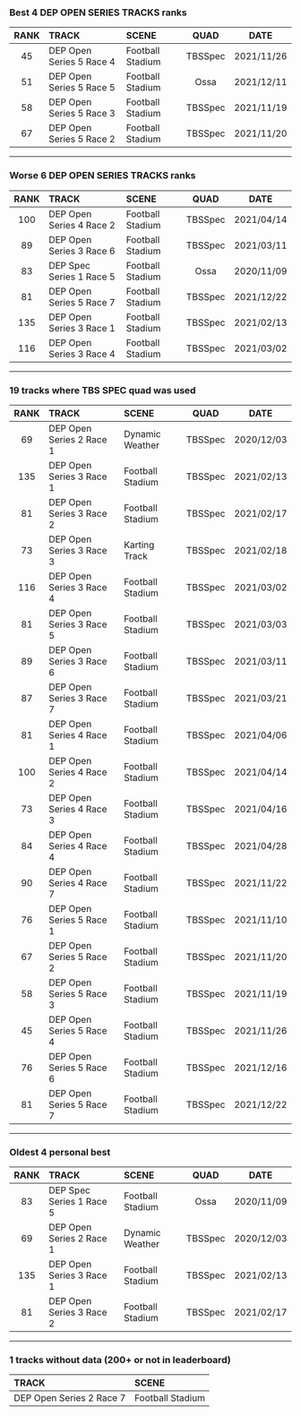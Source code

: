 ### Best 4 DEP OPEN SERIES TRACKS ranks
|RANK|TRACK|SCENE|QUAD|DATE|
|:---:|:---|:---|:---:|:---:|
|45|DEP Open Series 5 Race 4|Football Stadium|TBSSpec|2021/11/26|
|51|DEP Open Series 5 Race 5|Football Stadium|Ossa|2021/12/11|
|58|DEP Open Series 5 Race 3|Football Stadium|TBSSpec|2021/11/19|
|67|DEP Open Series 5 Race 2|Football Stadium|TBSSpec|2021/11/20|
---
### Worse 6 DEP OPEN SERIES TRACKS ranks
|RANK|TRACK|SCENE|QUAD|DATE|
|:---:|:---|:---|:---:|:---:|
|100|DEP Open Series 4 Race 2|Football Stadium|TBSSpec|2021/04/14|
|89|DEP Open Series 3 Race 6|Football Stadium|TBSSpec|2021/03/11|
|83|DEP Spec Series 1 Race 5|Football Stadium|Ossa|2020/11/09|
|81|DEP Open Series 5 Race 7|Football Stadium|TBSSpec|2021/12/22|
|135|DEP Open Series 3 Race 1|Football Stadium|TBSSpec|2021/02/13|
|116|DEP Open Series 3 Race 4|Football Stadium|TBSSpec|2021/03/02|
---
### 19 tracks where TBS SPEC quad was used
|RANK|TRACK|SCENE|QUAD|DATE|
|:---:|:---|:---|:---:|:---:|
|69|DEP Open Series 2 Race 1|Dynamic Weather|TBSSpec|2020/12/03|
|135|DEP Open Series 3 Race 1|Football Stadium|TBSSpec|2021/02/13|
|81|DEP Open Series 3 Race 2|Football Stadium|TBSSpec|2021/02/17|
|73|DEP Open Series 3 Race 3|Karting Track|TBSSpec|2021/02/18|
|116|DEP Open Series 3 Race 4|Football Stadium|TBSSpec|2021/03/02|
|81|DEP Open Series 3 Race 5|Football Stadium|TBSSpec|2021/03/03|
|89|DEP Open Series 3 Race 6|Football Stadium|TBSSpec|2021/03/11|
|87|DEP Open Series 3 Race 7|Football Stadium|TBSSpec|2021/03/21|
|81|DEP Open Series 4 Race 1|Football Stadium|TBSSpec|2021/04/06|
|100|DEP Open Series 4 Race 2|Football Stadium|TBSSpec|2021/04/14|
|73|DEP Open Series 4 Race 3|Football Stadium|TBSSpec|2021/04/16|
|84|DEP Open Series 4 Race 4|Football Stadium|TBSSpec|2021/04/28|
|90|DEP Open Series 4 Race 7|Football Stadium|TBSSpec|2021/11/22|
|76|DEP Open Series 5 Race 1|Football Stadium|TBSSpec|2021/11/10|
|67|DEP Open Series 5 Race 2|Football Stadium|TBSSpec|2021/11/20|
|58|DEP Open Series 5 Race 3|Football Stadium|TBSSpec|2021/11/19|
|45|DEP Open Series 5 Race 4|Football Stadium|TBSSpec|2021/11/26|
|76|DEP Open Series 5 Race 6|Football Stadium|TBSSpec|2021/12/16|
|81|DEP Open Series 5 Race 7|Football Stadium|TBSSpec|2021/12/22|
---
### Oldest 4 personal best
|RANK|TRACK|SCENE|QUAD|DATE|
|:---:|:---|:---|:---:|:---:|
|83|DEP Spec Series 1 Race 5|Football Stadium|Ossa|2020/11/09|
|69|DEP Open Series 2 Race 1|Dynamic Weather|TBSSpec|2020/12/03|
|135|DEP Open Series 3 Race 1|Football Stadium|TBSSpec|2021/02/13|
|81|DEP Open Series 3 Race 2|Football Stadium|TBSSpec|2021/02/17|
---
### 1 tracks without data (200+ or not in leaderboard)
|TRACK|SCENE|
|:---|:---|
|DEP Open Series 2 Race 7|Football Stadium|

